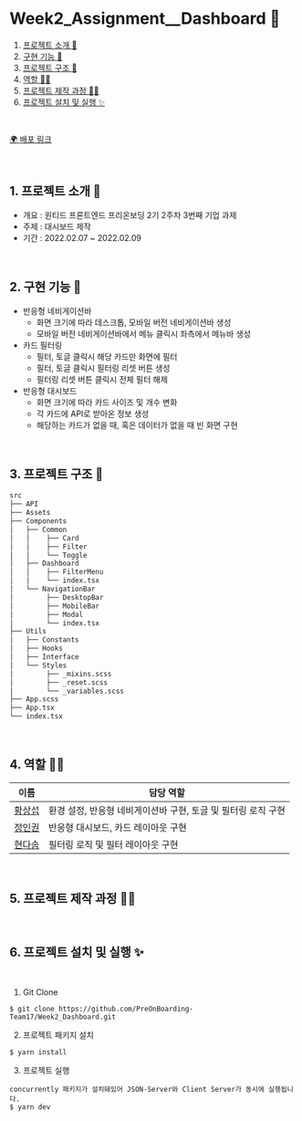 # Week2_Assignment\_\_Dashboard 📝

1. [프로젝트 소개 🚀](#1-프로젝트-소개-)
2. [구현 기능 📍](#2-구현-기능-)
3. [프로젝트 구조 🌲](#3-프로젝트-구조-)
4. [역할 👋🏻](#4-역할-)
5. [프로젝트 제작 과정 ✍🏻](#5-프로젝트-제작-과정-)
6. [프로젝트 설치 및 실행 ✨](#6-프로젝트-설치-및-실행-)

<br/>

[🌍 배포 링크](https://week2-dashboard.herokuapp.com/)

<br />

## 1. 프로젝트 소개 🚀

- 개요 : 원티드 프론트엔드 프리온보딩 2기 2주차 3번째 기업 과제
- 주제 : 대시보드 제작
- 기간 : 2022.02.07 ~ 2022.02.09

<br />

## 2. 구현 기능 📍

- 반응형 네비게이션바
  - 화면 크기에 따라 데스크톱, 모바일 버전 네비게이션바 생성
  - 모바일 버전 네비게이션바에서 메뉴 클릭시 좌측에서 메뉴바 생성
- 카드 필터링
  - 필터, 토글 클릭시 해당 카드만 화면에 필터
  - 필터, 토글 클릭시 필터링 리셋 버튼 생성
  - 필터링 리셋 버튼 클릭시 전체 필터 해제
- 반응형 대시보드
  - 화면 크기에 따라 카드 사이즈 및 개수 변화
  - 각 카드에 API로 받아온 정보 생성
  - 해당하는 카드가 없을 때, 혹은 데이터가 없을 때 빈 화면 구현

<br />

## 3. 프로젝트 구조 🌲

```bash
src
├── API
├── Assets
├── Components
│   ├── Common
│   │    ├── Card
│   │    ├── Filter
│   │    └── Toggle
│   ├── Dashboard
│   │    ├── FilterMenu
│   │    └── index.tsx
│   └── NavigationBar
│        ├── DesktopBar
│        ├── MobileBar
│        ├── Modal
│        └── index.tsx
├── Utils
│   ├── Constants
│   ├── Hooks
│   ├── Interface
│   └── Styles
│        ├── _mixins.scss
│        ├── _reset.scss
│        └── _variables.scss
├── App.scss
├── App.tsx
└── index.tsx
```

<br/>

## 4. 역할 👋🏻

| 이름                                       | 담당 역할                                                     |
| ------------------------------------------ | ------------------------------------------------------------- |
| [황상섭](https://github.com/sangseophwang) | 환경 설정, 반응형 네비게이션바 구현, 토글 및 필터링 로직 구현 |
| [정인권](https://github.com/developjik)    | 반응형 대시보드, 카드 레이아웃 구현                           |
| [현다솜](https://github.com/som-syom)      | 필터링 로직 및 필터 레이아웃 구현                             |

<br/>

## 5. 프로젝트 제작 과정 ✍🏻

<br/>

## 6. 프로젝트 설치 및 실행 ✨

<br/>

1. Git Clone

```plaintext
$ git clone https://github.com/PreOnBoarding-Team17/Week2_Dashboard.git
```

2. 프로젝트 패키지 설치

```plaintext
$ yarn install
```

3. 프로젝트 실행

```plaintext
concurrently 패키지가 설치돼있어 JSON-Server와 Client Server가 동시에 실행됩니다.
$ yarn dev
```

